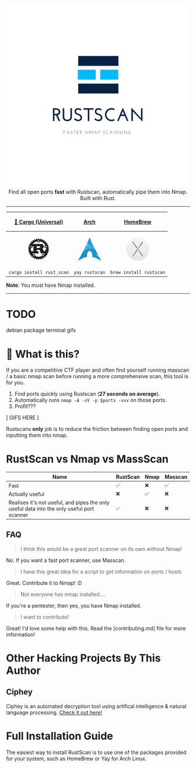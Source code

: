 <p align="center">
<img src="pictures/rustscan.png"><br>
Find all open ports <b>fast</b> with Rustscan, automatically pipe them into Nmap. Built with Rust. 
</p>
<hr>

| <p align="center"><a href="https://pypi.org/project/ciphey">🐍 Cargo (Universal) </a></p> | <p align="center"><a href="https://pypi.org/project/ciphey"> Arch </a></p> | <p align="center"><a href="https://pypi.org/project/ciphey"> HomeBrew </a></p>  |
| ----------------------------------------------------------------------------------------- | -------------------------------------------------------------------------- | ----------------------------------------------------------------------------- |
| <p align="center"><img src="pictures/rust.png" /></p>                        | <p align="center"><img src="pictures/arch.png" /></p>           | <p align="center"><img src="pictures/apple.png" /></p>                      |
| `cargo install rust_scan`                                                 | `yay rustscan`                                                                | `brew install rustscan`                                                               | 

**Note**: You must have Nmap installed.
<hr>

# TODO
debian package
terminal gifs

# 🤔 What is this?
If you are a competitive CTF player and often find yourself running masscan / a basic nmap scan before running a more comprehensive scan, this tool is for you.
1. Find ports quickly using Rustscan (**27 seconds on average**).
2. Automatically runs `nmap -A -sV -p $ports -vvv` on those ports.
3. Profit???

[ GIFS HERE ]

Rustscans **only** job is to reduce the friction between finding open ports and inputting them into nmap.

# RustScan vs Nmap vs MassScan

| **Name**                                                                                   | RustScan | Nmap | Masscan |
| ------------------------------------------------------------------------------------------ | -------- | ---- | ------- |
| Fast                                                                                       | ✅        | ❌    | ✅       |
| Actually useful                                                                            | ❌        | ✅    | ❌       |
| Realises it's not useful, and pipes the only useful data into the only useful port scanner | ✅        | ❌    | ❌       |


## FAQ
> I think this would be a great port scanner on its own without Nmap!

No. If you want a fast port scanner, use Masscan.
> I have this great idea for a script to get information on ports / hosts

Great. Contribute it to Nmap! :D
> Not everyone has nmap installed....

If you're a pentester, then yes, you have Nmap installed. 

> I want to contribute!

Great! I'd love some help with this. Read the [contributing.md] file for more information!

# Other Hacking Projects By This Author
## Ciphey
Ciphey is an automated decryption tool using artifical intelligence & natural language processing.
[Check it out here!](https://github.com/ciphey/ciphey)

# Full Installation Guide
The easiest way to install RustScan is to use one of the packages provided for your system, such as HomeBrew or Yay for Arch Linux.